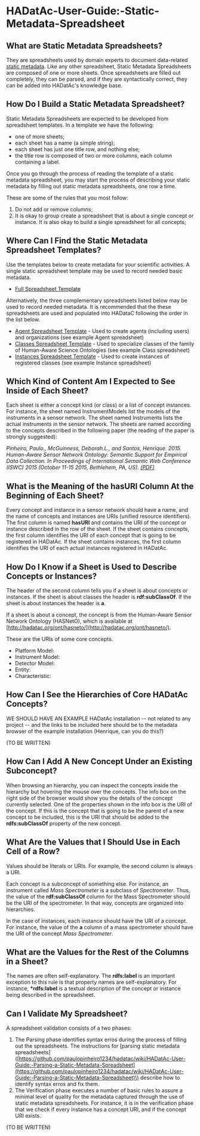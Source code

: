 # HADatAc-User-Guide:-Static-Metadata-Spreadsheet

## What are Static Metadata Spreadsheets?

They are spreadsheets used by domain experts to document data-related [static metadata](https://github.com/paulopinheiro1234/hadatac/wiki/HADatAc-User-Guide:--Data-Management). Like any other spreadsheet, Static Metadata Spreadsheets are composed of one or more sheets. Once spreadsheets are filled out completely, they can be parsed, and if they are syntactically correct, they can be added into HADatAc's knowledge base.

## How Do I Build a Static Metadata Spreadsheet?

Static Metadata Spreadsheets are expected to be developed from spreadsheet templates. In a template we have the following:

* one of more sheets;
* each sheet has a name \(a simple string\);
* each sheet has just one title row, and nothing else;
* the title row is composed of two or more columns, each column containing a label.

Once you go through the process of reading the template of a static metadata spreadsheet, you may start the process of describing your static metadata by filling out static metadata spreadsheets, one row a time.

These are some of the rules that you most follow:

1. Do not add or remove columns;
2. It is okay to group create a spreadsheet that is about a single concept or instance. It is also okay to build a single spreadsheet for all concepts;

## Where Can I Find the Static Metadata Spreadsheet Templates?

Use the templates below to create metadata for your scientific activities. A single static spreadsheet template may be used to record needed basic metadata.

* [Full Spreadsheet Template](https://github.com/paulopinheiro1234/hadatac/blob/master/public/example/metadata/templates/HASNetO-Template-Full.xlsx?raw=true)

Alternatively, the three complementary spreadsheets listed below may be used to record needed metadata. It is recommended that the these spreadsheets are used and populated into HADataC following the order in the list below.

* [Agent Spreadsheet Template](https://github.com/paulopinheiro1234/hadatac/blob/master/public/example/metadata/templates/HASNetO-Template-Agents.xlsx?raw=true) - Used to create agents \(including users\) and organizations \(see example Agent spreadsheet\)
* [Classes Spreadsheet Template](https://github.com/paulopinheiro1234/hadatac/blob/master/public/example/metadata/templates/HASNetO-Template-Classes.xlsx?raw=true) - Used to specialize classes of the family of Human-Aware Science Ontologies \(see example Class spreadsheet\)
* [Instances Spreadsheet Template](https://github.com/paulopinheiro1234/hadatac/blob/master/public/example/metadata/templates/HASNetO-Template-Instances.xlsx?raw=true) - Used to create instances of registered classes \(see example Instance spreadsheet\)

## Which Kind of Content Am I Expected to See Inside of Each Sheet?

Each sheet is either a concept kind \(or class\) or a list of concept instances. For instance, the sheet named InstrumentModels list the models of the instruments in a sensor network. The sheet named Instruments lists the actual instruments in the sensor network. The sheets are named according to the concepts described in the following paper \(the reading of the paper is strongly suggested\):

_Pinheiro, Paulo., McGuinness, Deborah.L., and Santos, Henrique. 2015. Human-Aware Sensor Network Ontology: Semantic Support for Empirical Data Collection. In Proceedings of International Semantic Web Conference \(ISWC\) 2015 \(October 11-15 2015, Bethlehem, PA, US\)._ [_\(PDF\)_](http://tw.rpi.edu/media/2015/10/12/10c35/ISWC-LISC-2015-Paper.pdf)

## What is the Meaning of the hasURI Column At the Beginning of Each Sheet?

Every concept and instance in a sensor network should have a name, and the name of concepts and instances are URIs \(unified resource identifiers\). The first column is named **hasURI** and contains the URI of the concept or instance described in the row of the sheet. If the sheet contains concepts, the first column identifies the URI of each concept that is going to be registered in HADatAc. If the sheet contains instances, the first column identifies the URI of each actual instances registered in HADatAc.

## How Do I Know if a Sheet is Used to Describe Concepts or Instances?

The header of the second column tells you if a sheet is about concepts or instances. If the sheet is about classes the header is **rdf:subClassOf**. If the sheet is about instances the header is **a**.

If a sheet is about a concept, the concept is from the Human-Aware Sensor Network Ontology \(HASNetO\), which is available at [http://hadatac.org/ont/hasneto/](http://hadatac.org/ont/hasneto/).

These are the URIs of some core concepts.

* Platform Model: 
* Instrument Model:
* Detector Model:
* Entity:
* Characteristic:

## How Can I See the Hierarchies of Core HADatAc Concepts?

WE SHOULD HAVE AN EXAMPLE HADatAc installation -- not related to any project -- and the links to be included here should be to the metadata browser of the example installation \(Henrique, can you do this?\)

\(TO BE WRITTEN\)

## How Can I Add A New Concept Under an Existing Subconcept?

When browsing an hierarchy, you can inspect the concepts inside the hierarchy but hovering the mouse over the concepts. The info box on the right side of the browser would show you the details of the concept currently selected. One of the properties shown in the info box is the URI of the concept. If this is the concept that is going to be the parent of a new concept to be included, this is the URI that should be added to the **rdfs:subClassOf** property of the new concept.

## What Are the Values that I Should Use in Each Cell of a Row?

Values should be literals or URIs. For example, the second column is always a URI.

Each concept is a subconcept of something else. For instance, an instrument called _Mass Spectrometer_ is a subclass of _Spectrometer_. Thus, the value of the **rdf:subClassOf** column for the Mass Spectrometer should be the URI of the spectrometer. In that way, concepts are organized into hierarchies.

In the case of instances, each instance should have the URI of a concept. For instance, the value of the **a** column of a mass spectrometer should have the URI of the concept _Mass Spectrometer_.

## What are the Values for the Rest of the Columns in a Sheet?

The names are often self-explanatory. The **rdfs:label** is an important exception to this rule is that property names are self-explanatory. For instance, **\*rdfs:label** is a textual description of the concept or instance being described in the spreadsheet.

## Can I Validate My Spreadsheet?

A spreadsheet validation consists of a two phases:

1. The Parsing phase identifies syntax erros during the process of filling out the spreadsheets. The instructions for \[parsing static metadata spreadsheets\] \([https://github.com/paulopinheiro1234/hadatac/wiki/HADatAc-User-Guide:-Parsing-a-Static-Metadata-Spreadsheet](https://github.com/paulopinheiro1234/hadatac/wiki/HADatAc-User-Guide:-Parsing-a-Static-Metadata-Spreadsheet)\) describe how to identify syntax erros and fix them.
2. The Verification phase executes a number of basic rules to assure a minimal level of quality for the metadata captured through the use of static metadata spreadsheets. For instance, it is in the verification phase that we check if every instance has a concept URI, and if the concept URI exists.

\(TO BE WRITTEN\)

